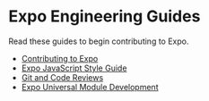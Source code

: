 # Expo Engineering Guides

Read these guides to begin contributing to Expo.

- [Contributing to Expo](/.github/CONTRIBUTING.md)
- [Expo JavaScript Style Guide](Expo%20JavaScript%20Style%20Guide.md)
- [Git and Code Reviews](Git%20and%20Code%20Reviews.md)
- [Expo Universal Module Development](Expo%20Universal%20Module%20Development.md)
